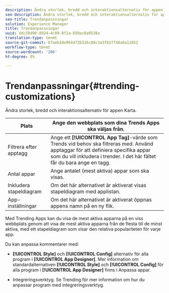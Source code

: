 ```yaml
---
description: Ändra storlek, bredd och interaktionsalternativ för appen Karta.
seo-description: Ändra storlek, bredd och interaktionsalternativ för appen Karta.
seo-title: Trendanpassningar
solution: Experience Manager
title: Trendanpassningar
uuid: 4dc58d90-8924-4c89-8f2a-650ac6e0538a
translation-type: tm+mt
source-git-commit: 67aeb3de964473b326c88c3a3f81ff48a6a12652
workflow-type: tm+mt
source-wordcount: '206'
ht-degree: 0%

---
```



# Trendanpassningar{#trending-customizations}

Ändra storlek, bredd och interaktionsalternativ för appen Karta.

| Plats | Ange den webbplats som dina Trends Apps ska väljas från. |
|---|---|
| Filtrera efter apptagg | Ange ett **[!UICONTROL App Tag]**-värde som Trends vid behov ska filtreras med. Använd apptaggar för att definiera specifika appar som du vill inkludera i trender. I det här fältet får du bara ange en tagg. |
| Antal appar | Ange antalet (mest aktiva) appar som ska visas. |
| Inkludera stapeldiagram | Om det här alternativet är aktiverat visas stapeldiagram med applistan. |
| App-inställningar | Om det här alternativet är aktiverat öppnas appens namn på en ny flik. |

Med Trending Apps kan du visa de mest aktiva apparna på en viss webbplats genom att visa de mest aktiva apparna från de flesta till de minst aktiva, med ett stapeldiagram som visar den relativa populariteten för varje app.

Du kan anpassa kommentarer med:

* **[!UICONTROL Style]** och  **[!UICONTROL Config]** alternativ för alla program i  **[!UICONTROL App Designer]**. Mer information om standardalternativen **[!UICONTROL Style]** och **[!UICONTROL Config]** för alla program i **[!UICONTROL App Designer]** finns i Anpassa appar.

* Integreringsverktyg. Se Trending för mer information om hur du anpassar program med integreringsverktyg.


